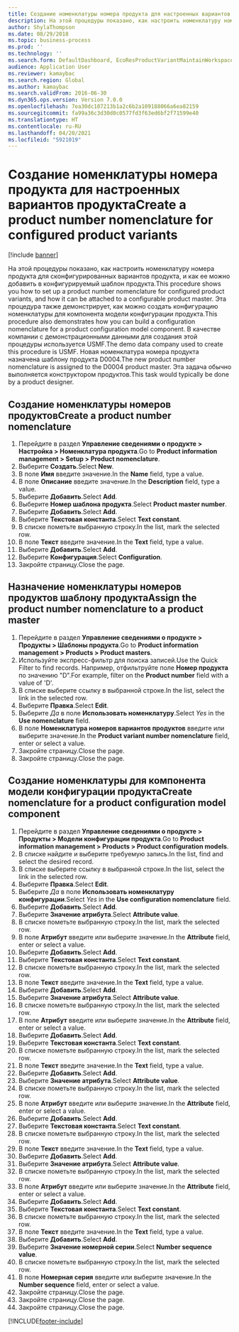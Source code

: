 ```yaml
---
title: Создание номенклатуры номера продукта для настроенных вариантов продукта
description: На этой процедуры показано, как настроить номенклатуру номера продукта для сконфигурированных вариантов продукта, и как ее можно добавить в конфигурируемый шаблон продукта.
author: ShylaThompson
ms.date: 08/29/2018
ms.topic: business-process
ms.prod: ''
ms.technology: ''
ms.search.form: DefaultDashboard, EcoResProductVariantMaintainWorkspace, EcoResNomenclature, EcoResProductListPage, EcoResProductDetails, PCProductConfigurationModelListPage, PCProductConfigurationModelDetails
audience: Application User
ms.reviewer: kamaybac
ms.search.region: Global
ms.author: kamaybac
ms.search.validFrom: 2016-06-30
ms.dyn365.ops.version: Version 7.0.0
ms.openlocfilehash: 7ea30dc107213b1a2c6b2a109188066a6ea82159
ms.sourcegitcommit: fa99a36c3d30d0c0577fd3f63ed6bf2f71599e40
ms.translationtype: HT
ms.contentlocale: ru-RU
ms.lasthandoff: 04/20/2021
ms.locfileid: "5921019"
---
```

# <a name="create-a-product-number-nomenclature-for-configured-product-variants"></a><span data-ttu-id="5069b-103">Создание номенклатуры номера продукта для настроенных вариантов продукта</span><span class="sxs-lookup"><span data-stu-id="5069b-103">Create a product number nomenclature for configured product variants</span></span>

[!include [banner](../../includes/banner.md)]

<span data-ttu-id="5069b-104">На этой процедуры показано, как настроить номенклатуру номера продукта для сконфигурированных вариантов продукта, и как ее можно добавить в конфигурируемый шаблон продукта.</span><span class="sxs-lookup"><span data-stu-id="5069b-104">This procedure shows you how to set up a product number nomenclature for configured product variants, and how it can be attached to a configurable product master.</span></span> <span data-ttu-id="5069b-105">Эта процедура также демонстрирует, как можно создать конфигурацию номенклатуры для компонента модели конфигурации продукта.</span><span class="sxs-lookup"><span data-stu-id="5069b-105">This procedure also demonstrates how you can build a configuration nomenclature for a product configuration model component.</span></span> <span data-ttu-id="5069b-106">В качестве компании с демонстрационными данными для создания этой процедуры используется USMF.</span><span class="sxs-lookup"><span data-stu-id="5069b-106">The demo data company used to create this procedure is USMF.</span></span> <span data-ttu-id="5069b-107">Новая номенклатура номера продукта назначена шаблону продукта D0004.</span><span class="sxs-lookup"><span data-stu-id="5069b-107">The new product number nomenclature is assigned to the D0004 product master.</span></span> <span data-ttu-id="5069b-108">Эта задача обычно выполняется конструктором продуктов.</span><span class="sxs-lookup"><span data-stu-id="5069b-108">This task would typically be done by a product designer.</span></span>

## <a name="create-a-product-number-nomenclature"></a><span data-ttu-id="5069b-109">Создание номенклатуры номеров продуктов</span><span class="sxs-lookup"><span data-stu-id="5069b-109">Create a product number nomenclature</span></span>

1. <span data-ttu-id="5069b-110">Перейдите в раздел **Управление сведениями о продукте \> Настройка \> Номенклатура продукта**.</span><span class="sxs-lookup"><span data-stu-id="5069b-110">Go to **Product information management \> Setup \> Product nomenclature**.</span></span>
1. <span data-ttu-id="5069b-111">Выберите **Создать**.</span><span class="sxs-lookup"><span data-stu-id="5069b-111">Select **New**.</span></span>
1. <span data-ttu-id="5069b-112">В поле **Имя** введите значение.</span><span class="sxs-lookup"><span data-stu-id="5069b-112">In the **Name** field, type a value.</span></span>
1. <span data-ttu-id="5069b-113">В поле **Описание** введите значение.</span><span class="sxs-lookup"><span data-stu-id="5069b-113">In the **Description** field, type a value.</span></span>
1. <span data-ttu-id="5069b-114">Выберите **Добавить**.</span><span class="sxs-lookup"><span data-stu-id="5069b-114">Select **Add**.</span></span>
1. <span data-ttu-id="5069b-115">Выберите **Номер шаблона продукта**.</span><span class="sxs-lookup"><span data-stu-id="5069b-115">Select **Product master number**.</span></span>
1. <span data-ttu-id="5069b-116">Выберите **Добавить**.</span><span class="sxs-lookup"><span data-stu-id="5069b-116">Select **Add**.</span></span>
1. <span data-ttu-id="5069b-117">Выберите **Текстовая константа**.</span><span class="sxs-lookup"><span data-stu-id="5069b-117">Select **Text constant**.</span></span>
1. <span data-ttu-id="5069b-118">В списке пометьте выбранную строку.</span><span class="sxs-lookup"><span data-stu-id="5069b-118">In the list, mark the selected row.</span></span>
1. <span data-ttu-id="5069b-119">В поле **Текст** введите значение.</span><span class="sxs-lookup"><span data-stu-id="5069b-119">In the **Text** field, type a value.</span></span>
1. <span data-ttu-id="5069b-120">Выберите **Добавить**.</span><span class="sxs-lookup"><span data-stu-id="5069b-120">Select **Add**.</span></span>
1. <span data-ttu-id="5069b-121">Выберите **Конфигурация**.</span><span class="sxs-lookup"><span data-stu-id="5069b-121">Select **Configuration**.</span></span>
1. <span data-ttu-id="5069b-122">Закройте страницу.</span><span class="sxs-lookup"><span data-stu-id="5069b-122">Close the page.</span></span>

## <a name="assign-the-product-number-nomenclature-to-a-product-master"></a><span data-ttu-id="5069b-123">Назначение номенклатуры номеров продуктов шаблону продукта</span><span class="sxs-lookup"><span data-stu-id="5069b-123">Assign the product number nomenclature to a product master</span></span>

1. <span data-ttu-id="5069b-124">Перейдите в раздел **Управление сведениями о продукте \> Продукты \> Шаблоны продукта**.</span><span class="sxs-lookup"><span data-stu-id="5069b-124">Go to **Product information management \> Products \> Product masters**.</span></span>
1. <span data-ttu-id="5069b-125">Используйте экспресс-фильтр для поиска записей.</span><span class="sxs-lookup"><span data-stu-id="5069b-125">Use the Quick Filter to find records.</span></span> <span data-ttu-id="5069b-126">Например, отфильтруйте поле **Номер продукта** по значению "D".</span><span class="sxs-lookup"><span data-stu-id="5069b-126">For example, filter on the **Product number** field with a value of 'D'.</span></span>
1. <span data-ttu-id="5069b-127">В списке выберите ссылку в выбранной строке.</span><span class="sxs-lookup"><span data-stu-id="5069b-127">In the list, select the link in the selected row.</span></span>
1. <span data-ttu-id="5069b-128">Выберите **Правка**.</span><span class="sxs-lookup"><span data-stu-id="5069b-128">Select **Edit**.</span></span>
1. <span data-ttu-id="5069b-129">Выберите *Да* в поле **Использовать номенклатуру**.</span><span class="sxs-lookup"><span data-stu-id="5069b-129">Select *Yes* in the **Use nomenclature** field.</span></span>
1. <span data-ttu-id="5069b-130">В поле **Номенклатура номеров вариантов продуктов** введите или выберите значение.</span><span class="sxs-lookup"><span data-stu-id="5069b-130">In the **Product variant number nomenclature** field, enter or select a value.</span></span>
1. <span data-ttu-id="5069b-131">Закройте страницу.</span><span class="sxs-lookup"><span data-stu-id="5069b-131">Close the page.</span></span>
1. <span data-ttu-id="5069b-132">Закройте страницу.</span><span class="sxs-lookup"><span data-stu-id="5069b-132">Close the page.</span></span>

## <a name="create-nomenclature-for-a-product-configuration-model-component"></a><span data-ttu-id="5069b-133">Создание номенклатуры для компонента модели конфигурации продукта</span><span class="sxs-lookup"><span data-stu-id="5069b-133">Create nomenclature for a product configuration model component</span></span>

1. <span data-ttu-id="5069b-134">Перейдите в раздел **Управление сведениями о продукте \> Продукты \> Модели конфигурации продукта**.</span><span class="sxs-lookup"><span data-stu-id="5069b-134">Go to **Product information management \> Products \> Product configuration models**.</span></span>
1. <span data-ttu-id="5069b-135">В списке найдите и выберите требуемую запись.</span><span class="sxs-lookup"><span data-stu-id="5069b-135">In the list, find and select the desired record.</span></span>
1. <span data-ttu-id="5069b-136">В списке выберите ссылку в выбранной строке.</span><span class="sxs-lookup"><span data-stu-id="5069b-136">In the list, select the link in the selected row.</span></span>
1. <span data-ttu-id="5069b-137">Выберите **Правка**.</span><span class="sxs-lookup"><span data-stu-id="5069b-137">Select **Edit**.</span></span>
1. <span data-ttu-id="5069b-138">Выберите *Да* в поле **Использовать номенклатуру конфигурации**.</span><span class="sxs-lookup"><span data-stu-id="5069b-138">Select *Yes* in the **Use configuration nomenclature** field.</span></span>
1. <span data-ttu-id="5069b-139">Выберите **Добавить**.</span><span class="sxs-lookup"><span data-stu-id="5069b-139">Select **Add**.</span></span>
1. <span data-ttu-id="5069b-140">Выберите **Значение атрибута**.</span><span class="sxs-lookup"><span data-stu-id="5069b-140">Select **Attribute value**.</span></span>
1. <span data-ttu-id="5069b-141">В списке пометьте выбранную строку.</span><span class="sxs-lookup"><span data-stu-id="5069b-141">In the list, mark the selected row.</span></span>
1. <span data-ttu-id="5069b-142">В поле **Атрибут** введите или выберите значение.</span><span class="sxs-lookup"><span data-stu-id="5069b-142">In the **Attribute** field, enter or select a value.</span></span>
1. <span data-ttu-id="5069b-143">Выберите **Добавить**.</span><span class="sxs-lookup"><span data-stu-id="5069b-143">Select **Add**.</span></span>
1. <span data-ttu-id="5069b-144">Выберите **Текстовая константа**.</span><span class="sxs-lookup"><span data-stu-id="5069b-144">Select **Text constant**.</span></span>
1. <span data-ttu-id="5069b-145">В списке пометьте выбранную строку.</span><span class="sxs-lookup"><span data-stu-id="5069b-145">In the list, mark the selected row.</span></span>
1. <span data-ttu-id="5069b-146">В поле **Текст** введите значение.</span><span class="sxs-lookup"><span data-stu-id="5069b-146">In the **Text** field, type a value.</span></span>
1. <span data-ttu-id="5069b-147">Выберите **Добавить**.</span><span class="sxs-lookup"><span data-stu-id="5069b-147">Select **Add**.</span></span>
1. <span data-ttu-id="5069b-148">Выберите **Значение атрибута**.</span><span class="sxs-lookup"><span data-stu-id="5069b-148">Select **Attribute value**.</span></span>
1. <span data-ttu-id="5069b-149">В списке пометьте выбранную строку.</span><span class="sxs-lookup"><span data-stu-id="5069b-149">In the list, mark the selected row.</span></span>
1. <span data-ttu-id="5069b-150">В поле **Атрибут** введите или выберите значение.</span><span class="sxs-lookup"><span data-stu-id="5069b-150">In the **Attribute** field, enter or select a value.</span></span>
1. <span data-ttu-id="5069b-151">Выберите **Добавить**.</span><span class="sxs-lookup"><span data-stu-id="5069b-151">Select **Add**.</span></span>
1. <span data-ttu-id="5069b-152">Выберите **Текстовая константа**.</span><span class="sxs-lookup"><span data-stu-id="5069b-152">Select **Text constant**.</span></span>
1. <span data-ttu-id="5069b-153">В списке пометьте выбранную строку.</span><span class="sxs-lookup"><span data-stu-id="5069b-153">In the list, mark the selected row.</span></span>
1. <span data-ttu-id="5069b-154">В поле **Текст** введите значение.</span><span class="sxs-lookup"><span data-stu-id="5069b-154">In the **Text** field, type a value.</span></span>
1. <span data-ttu-id="5069b-155">Выберите **Добавить**.</span><span class="sxs-lookup"><span data-stu-id="5069b-155">Select **Add**.</span></span>
1. <span data-ttu-id="5069b-156">Выберите **Значение атрибута**.</span><span class="sxs-lookup"><span data-stu-id="5069b-156">Select **Attribute value**.</span></span>
1. <span data-ttu-id="5069b-157">В списке пометьте выбранную строку.</span><span class="sxs-lookup"><span data-stu-id="5069b-157">In the list, mark the selected row.</span></span>
1. <span data-ttu-id="5069b-158">В поле **Атрибут** введите или выберите значение.</span><span class="sxs-lookup"><span data-stu-id="5069b-158">In the **Attribute** field, enter or select a value.</span></span>
1. <span data-ttu-id="5069b-159">Выберите **Добавить**.</span><span class="sxs-lookup"><span data-stu-id="5069b-159">Select **Add**.</span></span>
1. <span data-ttu-id="5069b-160">Выберите **Текстовая константа**.</span><span class="sxs-lookup"><span data-stu-id="5069b-160">Select **Text constant**.</span></span>
1. <span data-ttu-id="5069b-161">В списке пометьте выбранную строку.</span><span class="sxs-lookup"><span data-stu-id="5069b-161">In the list, mark the selected row.</span></span>
1. <span data-ttu-id="5069b-162">В поле **Текст** введите значение.</span><span class="sxs-lookup"><span data-stu-id="5069b-162">In the **Text** field, type a value.</span></span>
1. <span data-ttu-id="5069b-163">Выберите **Добавить**.</span><span class="sxs-lookup"><span data-stu-id="5069b-163">Select **Add**.</span></span>
1. <span data-ttu-id="5069b-164">Выберите **Значение атрибута**.</span><span class="sxs-lookup"><span data-stu-id="5069b-164">Select **Attribute value**.</span></span>
1. <span data-ttu-id="5069b-165">В списке пометьте выбранную строку.</span><span class="sxs-lookup"><span data-stu-id="5069b-165">In the list, mark the selected row.</span></span>
1. <span data-ttu-id="5069b-166">В поле **Атрибут** введите или выберите значение.</span><span class="sxs-lookup"><span data-stu-id="5069b-166">In the **Attribute** field, enter or select a value.</span></span>
1. <span data-ttu-id="5069b-167">Выберите **Добавить**.</span><span class="sxs-lookup"><span data-stu-id="5069b-167">Select **Add**.</span></span>
1. <span data-ttu-id="5069b-168">Выберите **Текстовая константа**.</span><span class="sxs-lookup"><span data-stu-id="5069b-168">Select **Text constant**.</span></span>
1. <span data-ttu-id="5069b-169">В списке пометьте выбранную строку.</span><span class="sxs-lookup"><span data-stu-id="5069b-169">In the list, mark the selected row.</span></span>
1. <span data-ttu-id="5069b-170">В поле **Текст** введите значение.</span><span class="sxs-lookup"><span data-stu-id="5069b-170">In the **Text** field, type a value.</span></span>
1. <span data-ttu-id="5069b-171">Выберите **Добавить**.</span><span class="sxs-lookup"><span data-stu-id="5069b-171">Select **Add**.</span></span>
1. <span data-ttu-id="5069b-172">Выберите **Значение номерной серии**.</span><span class="sxs-lookup"><span data-stu-id="5069b-172">Select **Number sequence value**.</span></span>
1. <span data-ttu-id="5069b-173">В списке пометьте выбранную строку.</span><span class="sxs-lookup"><span data-stu-id="5069b-173">In the list, mark the selected row.</span></span>
1. <span data-ttu-id="5069b-174">В поле **Номерная серия** введите или выберите значение.</span><span class="sxs-lookup"><span data-stu-id="5069b-174">In the **Number sequence** field, enter or select a value.</span></span>
1. <span data-ttu-id="5069b-175">Закройте страницу.</span><span class="sxs-lookup"><span data-stu-id="5069b-175">Close the page.</span></span>
1. <span data-ttu-id="5069b-176">Закройте страницу.</span><span class="sxs-lookup"><span data-stu-id="5069b-176">Close the page.</span></span>
1. <span data-ttu-id="5069b-177">Закройте страницу.</span><span class="sxs-lookup"><span data-stu-id="5069b-177">Close the page.</span></span>

[!INCLUDE[footer-include](../../../includes/footer-banner.md)]
